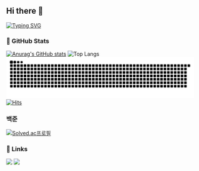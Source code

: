 ## Hi there 👋
[![Typing SVG](https://readme-typing-svg.herokuapp.com?font=Rock+Salt&size=40&pause=1000&color=F7BBBB&random=false&width=1000&height=100&lines=Welcome+To+HongJinHo+github)](https://git.io/typing-svg)
### 🐾 GitHub Stats
[![Anurag's GitHub stats](https://github-readme-stats.vercel.app/api?username=mynameisjinhohong&theme=radical)](https://github.com/anuraghazra/github-readme-stats)
![Top Langs](https://github-readme-stats.vercel.app/api/top-langs/?username=mynameisjinhohong&langs_count=10&layout=compact&title_color=F7BBBB&icon_color=F7BBBB&hide_border=true)﻿
![snake gif](https://github.com/mynameisjinhohong/mynameisjinhohong/blob/output/github-contribution-grid-snake.svg)
<br>
[![Hits](https://hits.seeyoufarm.com/api/count/incr/badge.svg?url=https%3A%2F%2Fgithub.com%2Fmynameisjinhohong&count_bg=%2379C83D&title_bg=%23555555&icon=&icon_color=%23E7E7E7&title=hits&edge_flat=false)](https://hits.seeyoufarm.com)
<br>
### 백준
[![Solved.ac프로필](http://mazassumnida.wtf/api/generate_badge?boj=ghddhksduq)](https://solved.ac/ghddhksduq)

### 🔗 Links
<a href="https://blog.naver.com/PostList.naver?blogId=ghddhksduq&from=postList&categoryNo=36&parentCategoryNo=36" target="_blank"><img src="https://img.shields.io/badge/Blog -03C75A?style=flat-square&logo=naver&logoColor=white"/></a>
<a href="https://vine-innovation-3d0.notion.site/632c3b712d4f4e189255b1b8f62a99ad?pvs=4" target="_blank"><img src="https://img.shields.io/badge/Portfolio -333333?style=flat-square&logo=notion&logoColor=white"/></a>
<!--
**mynameisjinhohong/mynameisjinhohong** is a ✨ _special_ ✨ repository because its `README.md` (this file) appears on your GitHub profile.

Here are some ideas to get you started:

- 🔭 I’m currently working on ...
- 🌱 I’m currently learning ...
- 👯 I’m looking to collaborate on ...
- 🤔 I’m looking for help with ...
- 💬 Ask me about ...
- 📫 How to reach me: ...
- 😄 Pronouns: ...
- ⚡ Fun fact: ...
-->
